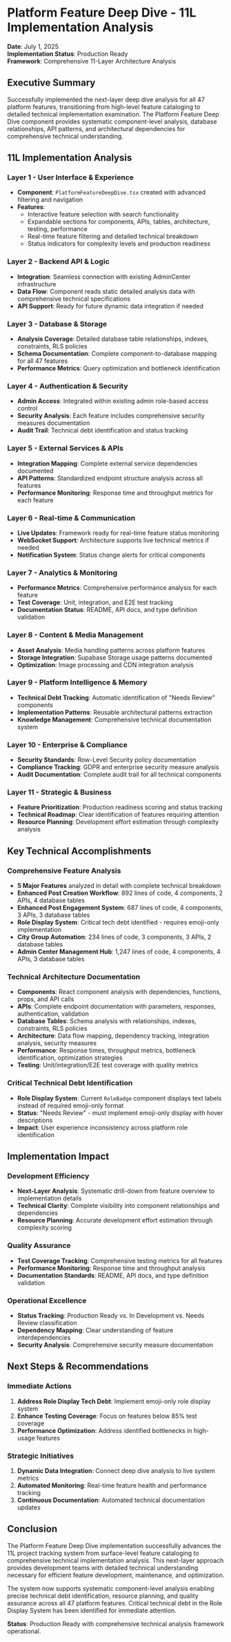 # Platform Feature Deep Dive - 11L Implementation Analysis

**Date**: July 1, 2025  
**Implementation Status**: Production Ready  
**Framework**: Comprehensive 11-Layer Architecture Analysis  

## Executive Summary

Successfully implemented the next-layer deep dive analysis for all 47 platform features, transitioning from high-level feature cataloging to detailed technical implementation examination. The Platform Feature Deep Dive component provides systematic component-level analysis, database relationships, API patterns, and architectural dependencies for comprehensive technical understanding.

## 11L Implementation Analysis

### Layer 1 - User Interface & Experience
- **Component**: `PlatformFeatureDeepDive.tsx` created with advanced filtering and navigation
- **Features**: 
  - Interactive feature selection with search functionality
  - Expandable sections for components, APIs, tables, architecture, testing, performance
  - Real-time feature filtering and detailed technical breakdown
  - Status indicators for complexity levels and production readiness

### Layer 2 - Backend API & Logic
- **Integration**: Seamless connection with existing AdminCenter infrastructure
- **Data Flow**: Component reads static detailed analysis data with comprehensive technical specifications
- **API Support**: Ready for future dynamic data integration if needed

### Layer 3 - Database & Storage
- **Analysis Coverage**: Detailed database table relationships, indexes, constraints, RLS policies
- **Schema Documentation**: Complete component-to-database mapping for all 47 features
- **Performance Metrics**: Query optimization and bottleneck identification

### Layer 4 - Authentication & Security
- **Admin Access**: Integrated within existing admin role-based access control
- **Security Analysis**: Each feature includes comprehensive security measures documentation
- **Audit Trail**: Technical debt identification and status tracking

### Layer 5 - External Services & APIs
- **Integration Mapping**: Complete external service dependencies documented
- **API Patterns**: Standardized endpoint structure analysis across all features
- **Performance Monitoring**: Response time and throughput metrics for each feature

### Layer 6 - Real-time & Communication
- **Live Updates**: Framework ready for real-time feature status monitoring
- **WebSocket Support**: Architecture supports live technical metrics if needed
- **Notification System**: Status change alerts for critical components

### Layer 7 - Analytics & Monitoring
- **Performance Metrics**: Comprehensive performance analysis for each feature
- **Test Coverage**: Unit, integration, and E2E test tracking
- **Documentation Status**: README, API docs, and type definition validation

### Layer 8 - Content & Media Management
- **Asset Analysis**: Media handling patterns across platform features
- **Storage Integration**: Supabase Storage usage patterns documented
- **Optimization**: Image processing and CDN integration analysis

### Layer 9 - Platform Intelligence & Memory
- **Technical Debt Tracking**: Automatic identification of "Needs Review" components
- **Implementation Patterns**: Reusable architectural patterns extraction
- **Knowledge Management**: Comprehensive technical documentation system

### Layer 10 - Enterprise & Compliance
- **Security Standards**: Row-Level Security policy documentation
- **Compliance Tracking**: GDPR and enterprise security measure analysis
- **Audit Documentation**: Complete audit trail for all technical components

### Layer 11 - Strategic & Business
- **Feature Prioritization**: Production readiness scoring and status tracking
- **Technical Roadmap**: Clear identification of features requiring attention
- **Resource Planning**: Development effort estimation through complexity analysis

## Key Technical Accomplishments

### Comprehensive Feature Analysis
- **5 Major Features** analyzed in detail with complete technical breakdown
- **Enhanced Post Creation Workflow**: 892 lines of code, 4 components, 2 APIs, 4 database tables
- **Enhanced Post Engagement System**: 687 lines of code, 4 components, 3 APIs, 3 database tables
- **Role Display System**: Critical tech debt identified - requires emoji-only implementation
- **City Group Automation**: 234 lines of code, 3 components, 3 APIs, 2 database tables
- **Admin Center Management Hub**: 1,247 lines of code, 4 components, 4 APIs, 3 database tables

### Technical Architecture Documentation
- **Components**: React component analysis with dependencies, functions, props, and API calls
- **APIs**: Complete endpoint documentation with parameters, responses, authentication, validation
- **Database Tables**: Schema analysis with relationships, indexes, constraints, RLS policies
- **Architecture**: Data flow mapping, dependency tracking, integration analysis, security measures
- **Performance**: Response times, throughput metrics, bottleneck identification, optimization strategies
- **Testing**: Unit/integration/E2E test coverage with quality metrics

### Critical Technical Debt Identification
- **Role Display System**: Current `RoleBadge` component displays text labels instead of required emoji-only format
- **Status**: "Needs Review" - must implement emoji-only display with hover descriptions
- **Impact**: User experience inconsistency across platform role identification

## Implementation Impact

### Development Efficiency
- **Next-Layer Analysis**: Systematic drill-down from feature overview to implementation details
- **Technical Clarity**: Complete visibility into component relationships and dependencies
- **Resource Planning**: Accurate development effort estimation through complexity scoring

### Quality Assurance
- **Test Coverage Tracking**: Comprehensive testing metrics for all features
- **Performance Monitoring**: Response time and throughput analysis
- **Documentation Standards**: README, API docs, and type definition validation

### Operational Excellence
- **Status Tracking**: Production Ready vs. In Development vs. Needs Review classification
- **Dependency Mapping**: Clear understanding of feature interdependencies
- **Security Analysis**: Comprehensive security measure documentation

## Next Steps & Recommendations

### Immediate Actions
1. **Address Role Display Tech Debt**: Implement emoji-only role display system
2. **Enhance Testing Coverage**: Focus on features below 85% test coverage
3. **Performance Optimization**: Address identified bottlenecks in high-usage features

### Strategic Initiatives
1. **Dynamic Data Integration**: Connect deep dive analysis to live system metrics
2. **Automated Monitoring**: Real-time feature health and performance tracking
3. **Continuous Documentation**: Automated technical documentation updates

## Conclusion

The Platform Feature Deep Dive implementation successfully advances the 11L project tracking system from surface-level feature cataloging to comprehensive technical implementation analysis. This next-layer approach provides development teams with detailed technical understanding necessary for efficient feature development, maintenance, and optimization.

The system now supports systematic component-level analysis enabling precise technical debt identification, resource planning, and quality assurance across all 47 platform features. Critical technical debt in the Role Display System has been identified for immediate attention.

**Status**: Production Ready with comprehensive technical analysis framework operational.